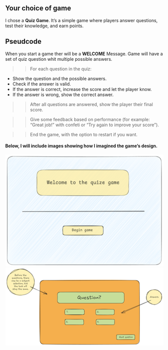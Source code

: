 ## Your choice of game
I chose a **Quiz Game**.
It’s a simple game where players answer questions, test their knowledge, and earn points. 

## Pseudcode
When you start a game ther will be a **WELCOME** 
Message.
Game will have a set of quiz question whit multiple possible answers.
>> For each question in the quiz:
* Show the question and the possible answers.
* Check if the answer is valid.
* If the answer is correct, increase the score and let the player know.
* If the answer is wrong, show the correct answer.

>>After all questions are answered, show the player their final score.

>>Give some feedback based on performance (for example: “Great job!” with confeti or “Try again to improve your score”).

>>End the game, with the option to restart if you want.

#### Below, I will include images showing how I imagined the game’s design.


<img src="./assets/Look 1.png">

<img src="./assets/Look 2.png">
